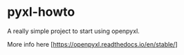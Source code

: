 # pyxl-howto

A really simple project to start using openpyxl.

More info here [https://openpyxl.readthedocs.io/en/stable/]
